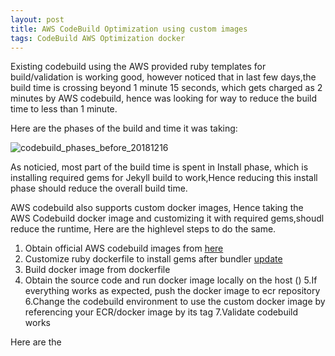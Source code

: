 ```yaml
---
layout: post
title: AWS CodeBuild Optimization using custom images
tags: CodeBuild AWS Optimization docker
---
```


Existing codebuild using the AWS provided ruby templates for build/validation is working good, however noticed that in last few days,the build time is crossing beyond 1 minute 15 seconds, which gets charged as 2 minutes by AWS codebuild, hence was looking for way to reduce the build time to less than 1 minute. 

Here are the phases of the build and time it was taking:

![codebuild_phases_before_20181216](/assests/screenshots/codebuild_phases_before_20181216.png)

As noticied, most part of the build time is spent in Install phase, which is installing required gems for Jekyll build to work,Hence reducing this install phase should reduce the overall build time.

AWS codebuild also supports custom docker images, Hence taking the AWS Codebuild docker image and customizing it with required gems,shoudl reduce the runtime, Here are the highlevel steps to do the same.

1. Obtain official AWS codebuild images from [here](https://github.com/aws/aws-codebuild-docker-images)
2. Customize ruby  dockerfile to install gems  after bundler [update](https://github.com/aws/aws-codebuild-docker-images/blob/master/ubuntu/ruby/2.5.3/Dockerfile)
3. Build docker image from dockerfile
4. Obtain the source code and run docker image locally on the host ()
5.If everything works as expected, push the docker image to ecr repository
6.Change the codebuild environment to use the custom docker image by referencing your ECR/docker image by its tag
7.Validate codebuild works

Here are the


